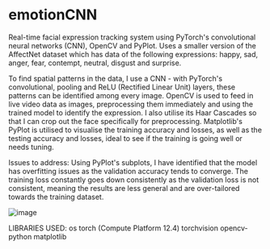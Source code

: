 # emotionCNN
Real-time facial expression tracking system using PyTorch's convolutional neural networks (CNN), OpenCV and PyPlot. Uses a smaller version of the AffectNet dataset which has data of the following expressions: happy, sad, anger, fear, contempt, neutral, disgust and surprise.

To find spatial patterns in the data, I use a CNN - with PyTorch's convolutional, pooling and ReLU (Rectified Linear Unit) layers, these patterns can be identified among every image.
OpenCV is used to feed in live video data as images, preprocessing them immediately and using the trained model to identify the expression. I also utilise its Haar Cascades so that I can crop out the face specifically for preprocessing.
Matplotlib's PyPlot is utilised to visualise the training accuracy and losses, as well as the testing accuracy and losses, ideal to see if the training is going well or needs tuning.

Issues to address: Using PyPlot's subplots, I have identified that the model has overfitting issues as the validation accuracy tends to converge. The training loss constantly goes down consistently as the validation loss is not consistent, meaning the results are less general and are over-tailored towards the training dataset.

![image](https://github.com/user-attachments/assets/6cd182f9-7de2-4cd0-91d7-d8ba4e29f1e7)

LIBRARIES USED:
os
torch (Compute Platform 12.4)
torchvision
opencv-python
matplotlib


